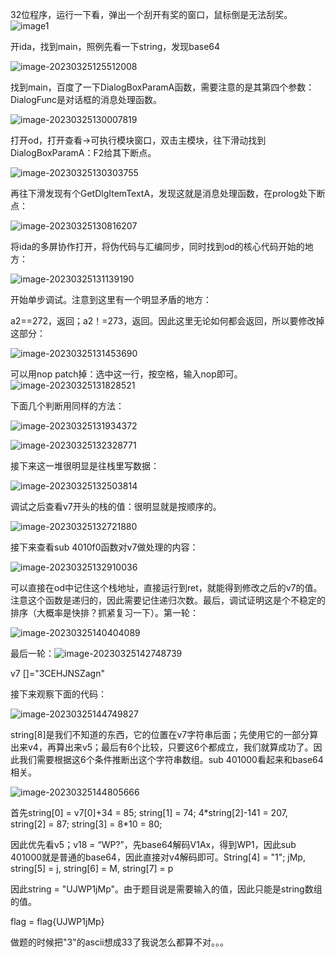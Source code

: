 
32位程序，运行一下看，弹出一个刮开有奖的窗口，鼠标倒是无法刮奖。
![image1](../assets/bullet.png)

开ida，找到main，照例先看一下string，发现base64

![image-20230325125512008](https://github.com/RongxiYe/RongxiYe.github.io/raw/main/assets/images/image-20230325125512008.png)

找到main，百度了一下DialogBoxParamA函数，需要注意的是其第四个参数：DialogFunc是对话框的消息处理函数。

![image-20230325130007819](https://github.com/RongxiYe/RongxiYe.github.io/raw/main/assets/images/image-20230325130007819.png)

打开od，打开查看->可执行模块窗口，双击主模块，往下滑动找到DialogBoxParamA：F2给其下断点。

![image-20230325130303755](https://github.com/RongxiYe/RongxiYe.github.io/raw/main/assets/images/image-20230325130303755.png)

再往下滑发现有个GetDlgItemTextA，发现这就是消息处理函数，在prolog处下断点：

![image-20230325130816207](https://github.com/RongxiYe/RongxiYe.github.io/raw/main/assets/images/image-20230325130816207.png)

将ida的多屏协作打开，将伪代码与汇编同步，同时找到od的核心代码开始的地方：

![image-20230325131139190](https://github.com/RongxiYe/RongxiYe.github.io/raw/main/assets/images/image-20230325131139190.png)

开始单步调试。注意到这里有一个明显矛盾的地方：

a2==272，返回；a2！=273，返回。因此这里无论如何都会返回，所以要修改掉这部分：

![image-20230325131453690](https://github.com/RongxiYe/RongxiYe.github.io/raw/main/assets/images/image-20230325131453690.png)

可以用nop patch掉：选中这一行，按空格，输入nop即可。![image-20230325131828521](https://github.com/RongxiYe/RongxiYe.github.io/raw/main/assets/images/image-20230325131828521.png)

下面几个判断用同样的方法：

![image-20230325131934372](https://github.com/RongxiYe/RongxiYe.github.io/raw/main/assets/images/image-20230325131934372.png)

![image-20230325132328771](https://github.com/RongxiYe/RongxiYe.github.io/raw/main/assets/images/image-20230325132328771.png)

接下来这一堆很明显是往栈里写数据：

![image-20230325132503814](https://github.com/RongxiYe/RongxiYe.github.io/raw/main/assets/images/image-20230325132503814.png)

调试之后查看v7开头的栈的值：很明显就是按顺序的。

![image-20230325132721880](https://github.com/RongxiYe/RongxiYe.github.io/raw/main/assets/images/image-20230325132721880.png)

接下来查看sub 4010f0函数对v7做处理的内容：

![image-20230325132910036](https://github.com/RongxiYe/RongxiYe.github.io/raw/main/assets/images/image-20230325132910036.png)

可以直接在od中记住这个栈地址，直接运行到ret，就能得到修改之后的v7的值。注意这个函数是递归的，因此需要记住递归次数。最后，调试证明这是个不稳定的排序（大概率是快排？抓紧复习一下）。第一轮：

![image-20230325140404089](https://github.com/RongxiYe/RongxiYe.github.io/raw/main/assets/images/image-20230325140404089.png)

最后一轮：![image-20230325142748739](https://github.com/RongxiYe/RongxiYe.github.io/raw/main/assets/images/image-20230325142748739.png)

v7 []="3CEHJNSZagn"

接下来观察下面的代码：

![image-20230325144749827](https://github.com/RongxiYe/RongxiYe.github.io/raw/main/assets/images/image-20230325144749827.png)

string[8]是我们不知道的东西，它的位置在v7字符串后面；先使用它的一部分算出来v4，再算出来v5；最后有6个比较，只要这6个都成立，我们就算成功了。因此我们需要根据这6个条件推断出这个字符串数组。sub 401000看起来和base64相关。

![image-20230325144805666](https://github.com/RongxiYe/RongxiYe.github.io/raw/main/assets/images/image-20230325144805666.png)

首先string[0] = v7[0]+34 = 85; string[1] = 74; 4*string[2]-141 = 207, string[2] = 87; string[3] = 8\*10 = 80; 

因此优先看v5；v18 = “WP?”，先base64解码V1Ax，得到WP1，因此sub 401000就是普通的base64，因此直接对v4解码即可。String[4] = "1"; jMp, string[5] = j, string[6] = M, string[7] = p

因此string = "UJWP1jMp"。由于题目说是需要输入的值，因此只能是string数组的值。

flag = flag{UJWP1jMp}

做题的时候把"3"的ascii想成33了我说怎么都算不对。。。